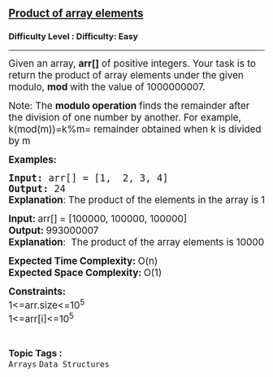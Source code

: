 <h2><a href="https://www.geeksforgeeks.org/problems/product-of-array-element/1?page=1&category=Arrays&difficulty=Easy&status=unsolved&sortBy=submissions">Product of array elements</a></h2><h3>Difficulty Level : Difficulty: Easy</h3><hr><div class="problems_problem_content__Xm_eO"><p><span style="font-size: 14pt;">Given an array, <strong>arr[]</strong> of positive integers. <span style="font-family: -apple-system, BlinkMacSystemFont, 'Segoe UI', Roboto, Oxygen, Ubuntu, Cantarell, 'Open Sans', 'Helvetica Neue', sans-serif;">Your task is to return the product of array elements under the given modulo, </span><strong style="font-family: -apple-system, BlinkMacSystemFont, 'Segoe UI', Roboto, Oxygen, Ubuntu, Cantarell, 'Open Sans', 'Helvetica Neue', sans-serif;">mod </strong><span style="font-family: -apple-system, BlinkMacSystemFont, 'Segoe UI', Roboto, Oxygen, Ubuntu, Cantarell, 'Open Sans', 'Helvetica Neue', sans-serif;">with the value of </span></span><span style="font-size: 18.6667px; font-family: -apple-system, BlinkMacSystemFont, 'Segoe UI', Roboto, Oxygen, Ubuntu, Cantarell, 'Open Sans', 'Helvetica Neue', sans-serif;">1000000007.</span></p>
<p><span style="font-size: 14pt;">Note: The <strong>modulo operation</strong> finds the remainder after the division of one number by another. For example, k(mod(m))=k%m= remainder obtained when k is divided by m</span></p>
<p><span style="font-size: 14pt;"><strong>Examples:</strong></span></p>
<pre><span style="font-size: 14pt;"><strong>Input: </strong>arr[]<strong> </strong>= [1,&nbsp; 2, 3, 4]
<strong>Output: </strong>24<br><span style="font-family: -apple-system, BlinkMacSystemFont, 'Segoe UI', Roboto, Oxygen, Ubuntu, Cantarell, 'Open Sans', 'Helvetica Neue', sans-serif;"><strong>Explanation</strong>:&nbsp;</span><span style="font-family: -apple-system, BlinkMacSystemFont, 'Segoe UI', Roboto, Oxygen, Ubuntu, Cantarell, 'Open Sans', 'Helvetica Neue', sans-serif;">The product of the elements in the array is </span><span style="font-family: -apple-system, BlinkMacSystemFont, 'Segoe UI', Roboto, Oxygen, Ubuntu, Cantarell, 'Open Sans', 'Helvetica Neue', sans-serif;">1×2×3×4=24. Since 24 is less than 1000000007, the output is simply 24.</span></span></pre>
<pre><span style="font-size: 14pt;"><span style="font-family: -apple-system, BlinkMacSystemFont, 'Segoe UI', Roboto, Oxygen, Ubuntu, Cantarell, 'Open Sans', 'Helvetica Neue', sans-serif;"><strong>Input: </strong>arr[]<strong> </strong>= [</span><span style="font-family: -apple-system, BlinkMacSystemFont, 'Segoe UI', Roboto, Oxygen, Ubuntu, Cantarell, 'Open Sans', 'Helvetica Neue', sans-serif;">100000, 100000, 100000]<br></span><span style="font-family: -apple-system, BlinkMacSystemFont, 'Segoe UI', Roboto, Oxygen, Ubuntu, Cantarell, 'Open Sans', 'Helvetica Neue', sans-serif;"><strong>Output: </strong></span><span style="font-family: -apple-system, BlinkMacSystemFont, 'Segoe UI', Roboto, Oxygen, Ubuntu, Cantarell, 'Open Sans', 'Helvetica Neue', sans-serif;">993000007<br></span><strong style="font-family: -apple-system, BlinkMacSystemFont, 'Segoe UI', Roboto, Oxygen, Ubuntu, Cantarell, 'Open Sans', 'Helvetica Neue', sans-serif;">Explanation</strong><span style="font-family: -apple-system, BlinkMacSystemFont, 'Segoe UI', Roboto, Oxygen, Ubuntu, Cantarell, 'Open Sans', 'Helvetica Neue', sans-serif;">:  The product of the array elements is 100000 × 100000 × 100000 = 1000000000000000. Taking modulo 1000000007, the result is 1000000000000000 % 1000000007 = 993000007</span></span></pre>
<p><span style="font-size: 14pt;"><strong>Expected Time Complexity: </strong>O(n)<strong><br></strong><strong>Expected Space Complexity: </strong>O(1)</span></p>
<p><span style="font-size: 14pt;"><strong>Constraints:</strong></span><br><span style="font-size: 14pt;">1&lt;=arr.size&lt;=10<sup>5</sup><br>1&lt;=arr[i]&lt;=10<sup>5</sup><br></span></p></div><br><p><span style=font-size:18px><strong>Topic Tags : </strong><br><code>Arrays</code>&nbsp;<code>Data Structures</code>&nbsp;